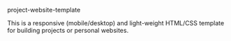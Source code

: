 project-website-template

This is a responsive (mobile/desktop) and light-weight HTML/CSS template for building projects or personal websites.
